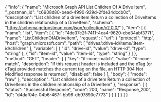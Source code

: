 {
  "info": {
    "name": "Microsoft Graph API List Children Of A Drive Item",
    "_postman_id": "c6908d80-bead-4990-929d-2fde34dccb0c",
    "description": "List children of a driveItem Return a collection of DriveItems in the children relationship of a DriveItem.",
    "schema": "https://schema.getpostman.com/json/collection/v2.0.0/"
  },
  "item": [
    {
      "name": "list",
      "item": [
        {
          "id": "4de37c2f-7411-4ca4-9620-cbe34abf377f",
          "name": "ListChildrenOfADriveItem",
          "request": {
            "url": {
              "protocol": "http",
              "host": "graph.microsoft.com",
              "path": [
                "drives/:drive-id/items/:item-id/children"
              ],
              "variable": [
                {
                  "id": "drive-id",
                  "value": "drive-id",
                  "type": "string"
                },
                {
                  "id": "item-id",
                  "value": "item-id",
                  "type": "string"
                }
              ]
            },
            "method": "GET",
            "header": [
              {
                "key": "if-none-match",
                "value": "if-none-match",
                "description": "If this request header is included and the eTag (or cTag) provided matches the current tag on the file, an HTTP 304 Not Modified response is returned",
                "disabled": false
              }
            ],
            "body": {
              "mode": "raw"
            },
            "description": "List children of a driveItem Return a collection of DriveItems in the children relationship of a DriveItem"
          },
          "response": [
            {
              "status": "Successful Response",
              "code": 200,
              "name": "Response_200",
              "id": "d4daf04e-04b6-467f-bb96-db97890e7773"
            }
          ]
        }
      ]
    }
  ]
}